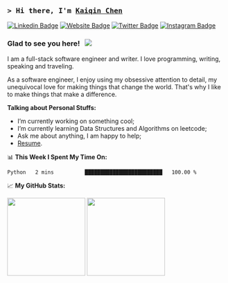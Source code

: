 ### <samp>&gt; Hi there, I'm <a href="https://kanebetter.github.io/" target="_blank">Kaiqin Chen</a>  </samp>
[![Linkedin Badge](https://img.shields.io/badge/-LinkedIn-0e76a8?style=flat-square&logo=Linkedin&logoColor=white)](https://www.linkedin.com/in/kaiqinchen/)
[![Website Badge](https://img.shields.io/badge/Website-3b5998?style=flat-square&logo=google-chrome&logoColor=white)](https://kanebetter.github.io/)
[![Twitter Badge](https://img.shields.io/badge/-Twitter-00acee?style=flat-square&logo=Twitter&logoColor=white)]()
[![Instagram Badge](https://img.shields.io/badge/-Instagram-e4405f?style=flat-square&logo=Instagram&logoColor=white)](https://www.instagram.com/kaiqin_chen/)

### Glad to see you here! &nbsp; ![](https://visitor-badge.glitch.me/badge?page_id=KaneBetter.KaneBetter)

I am a full-stack software engineer and writer. I love programming, writing, speaking and traveling.

As a software engineer, I enjoy using my obsessive attention to detail, my unequivocal love for making things that change the world. That's why I like to make things that make a difference.

**Talking about Personal Stuffs:**

- I’m currently working on something cool;
- I’m currently learning Data Structures and Algorithms on leetcode;
- Ask me about anything, I am happy to help;
- [Resume](https://kanebetter.github.io/resume/).

📊 **This Week I Spent My Time On:**
<!--START_SECTION:waka-->

```txt
Python   2 mins          █████████████████████████   100.00 %
```

<!--END_SECTION:waka-->


📈 **My GitHub Stats:**

<p>
  <img height="180em" src="https://github-readme-stats.vercel.app/api?username=KaneBetter&show_icons=true&hide_border=true&&count_private=true&include_all_commits=true&theme=dark" />
  <img height="180em" src="https://github-readme-stats.vercel.app/api/top-langs/?username=KaneBetter&show_icons=true&hide_border=true&layout=compact&langs_count=8&theme=dark"/>
</p>





